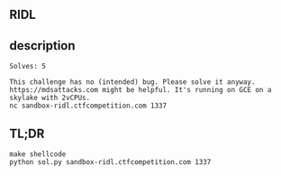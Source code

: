 ## RIDL

## description

```
Solves: 5 

This challenge has no (intended) bug. Please solve it anyway. https://mdsattacks.com might be helpful. It's running on GCE on a skylake with 2vCPUs.
nc sandbox-ridl.ctfcompetition.com 1337
```



## TL;DR

```
make shellcode 
python sol.py sandbox-ridl.ctfcompetition.com 1337 
```



